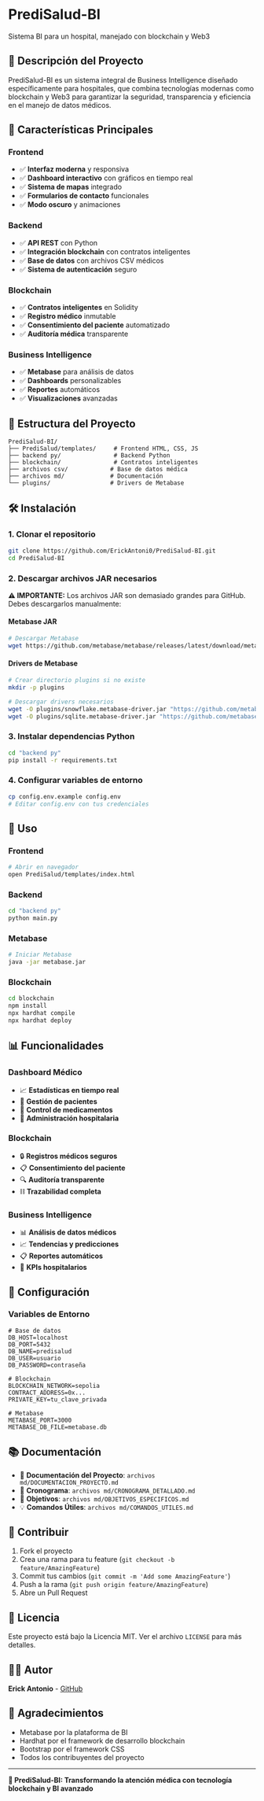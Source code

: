 # PrediSalud-BI

Sistema BI para un hospital, manejado con blockchain y Web3

## 🏥 Descripción del Proyecto

PrediSalud-BI es un sistema integral de Business Intelligence diseñado específicamente para hospitales, que combina tecnologías modernas como blockchain y Web3 para garantizar la seguridad, transparencia y eficiencia en el manejo de datos médicos.

## 🚀 Características Principales

### Frontend

- ✅ **Interfaz moderna** y responsiva
- ✅ **Dashboard interactivo** con gráficos en tiempo real
- ✅ **Sistema de mapas** integrado
- ✅ **Formularios de contacto** funcionales
- ✅ **Modo oscuro** y animaciones

### Backend

- ✅ **API REST** con Python
- ✅ **Integración blockchain** con contratos inteligentes
- ✅ **Base de datos** con archivos CSV médicos
- ✅ **Sistema de autenticación** seguro

### Blockchain

- ✅ **Contratos inteligentes** en Solidity
- ✅ **Registro médico** inmutable
- ✅ **Consentimiento del paciente** automatizado
- ✅ **Auditoría médica** transparente

### Business Intelligence

- ✅ **Metabase** para análisis de datos
- ✅ **Dashboards** personalizables
- ✅ **Reportes** automáticos
- ✅ **Visualizaciones** avanzadas

## 📁 Estructura del Proyecto

```
PrediSalud-BI/
├── PrediSalud/templates/     # Frontend HTML, CSS, JS
├── backend py/               # Backend Python
├── blockchain/               # Contratos inteligentes
├── archivos csv/            # Base de datos médica
├── archivos md/             # Documentación
└── plugins/                 # Drivers de Metabase
```

## 🛠️ Instalación

### 1. Clonar el repositorio

```bash
git clone https://github.com/ErickAntoni0/PrediSalud-BI.git
cd PrediSalud-BI
```

### 2. Descargar archivos JAR necesarios

**⚠️ IMPORTANTE:** Los archivos JAR son demasiado grandes para GitHub. Debes descargarlos manualmente:

#### Metabase JAR

```bash
# Descargar Metabase
wget https://github.com/metabase/metabase/releases/latest/download/metabase.jar
```

#### Drivers de Metabase

```bash
# Crear directorio plugins si no existe
mkdir -p plugins

# Descargar drivers necesarios
wget -O plugins/snowflake.metabase-driver.jar "https://github.com/metabase/metabase/releases/latest/download/plugins/snowflake.metabase-driver.jar"
wget -O plugins/sqlite.metabase-driver.jar "https://github.com/metabase/metabase/releases/latest/download/plugins/sqlite.metabase-driver.jar"
```

### 3. Instalar dependencias Python

```bash
cd "backend py"
pip install -r requirements.txt
```

### 4. Configurar variables de entorno

```bash
cp config.env.example config.env
# Editar config.env con tus credenciales
```

## 🚀 Uso

### Frontend

```bash
# Abrir en navegador
open PrediSalud/templates/index.html
```

### Backend

```bash
cd "backend py"
python main.py
```

### Metabase

```bash
# Iniciar Metabase
java -jar metabase.jar
```

### Blockchain

```bash
cd blockchain
npm install
npx hardhat compile
npx hardhat deploy
```

## 📊 Funcionalidades

### Dashboard Médico

- 📈 **Estadísticas en tiempo real**
- 👥 **Gestión de pacientes**
- 💊 **Control de medicamentos**
- 🏥 **Administración hospitalaria**

### Blockchain

- 🔒 **Registros médicos seguros**
- 📋 **Consentimiento del paciente**
- 🔍 **Auditoría transparente**
- ⛓️ **Trazabilidad completa**

### Business Intelligence

- 📊 **Análisis de datos médicos**
- 📈 **Tendencias y predicciones**
- 📋 **Reportes automáticos**
- 🎯 **KPIs hospitalarios**

## 🔧 Configuración

### Variables de Entorno

```env
# Base de datos
DB_HOST=localhost
DB_PORT=5432
DB_NAME=predisalud
DB_USER=usuario
DB_PASSWORD=contraseña

# Blockchain
BLOCKCHAIN_NETWORK=sepolia
CONTRACT_ADDRESS=0x...
PRIVATE_KEY=tu_clave_privada

# Metabase
METABASE_PORT=3000
METABASE_DB_FILE=metabase.db
```

## 📚 Documentación

- 📖 **Documentación del Proyecto**: `archivos md/DOCUMENTACION_PROYECTO.md`
- 📅 **Cronograma**: `archivos md/CRONOGRAMA_DETALLADO.md`
- 🎯 **Objetivos**: `archivos md/OBJETIVOS_ESPECIFICOS.md`
- 💡 **Comandos Útiles**: `archivos md/COMANDOS_UTILES.md`

## 🤝 Contribuir

1. Fork el proyecto
2. Crea una rama para tu feature (`git checkout -b feature/AmazingFeature`)
3. Commit tus cambios (`git commit -m 'Add some AmazingFeature'`)
4. Push a la rama (`git push origin feature/AmazingFeature`)
5. Abre un Pull Request

## 📄 Licencia

Este proyecto está bajo la Licencia MIT. Ver el archivo `LICENSE` para más detalles.

## 👨‍💻 Autor

**Erick Antonio** - [GitHub](https://github.com/ErickAntoni0)

## 🙏 Agradecimientos

- Metabase por la plataforma de BI
- Hardhat por el framework de desarrollo blockchain
- Bootstrap por el framework CSS
- Todos los contribuyentes del proyecto

---

**🏥 PrediSalud-BI: Transformando la atención médica con tecnología blockchain y BI avanzado**
